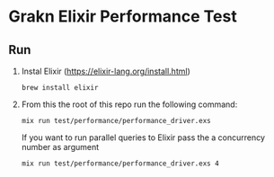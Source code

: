 # Grakn Elixir Performance Test

## Run

1. Instal Elixir (https://elixir-lang.org/install.html)
   ```
   brew install elixir
   ```
2. From this the root of this repo run the following command:
   ```
   mix run test/performance/performance_driver.exs
   ```
   If you want to run parallel queries to Elixir pass the a concurrency number as argument
   ```
   mix run test/performance/performance_driver.exs 4
   ```
